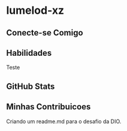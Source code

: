 
# lumelod-xz 
## Conecte-se Comigo

## Habilidades
Teste

## GitHub Stats

## Minhas Contribuicoes
Criando um readme.md para o desafio da DIO.
